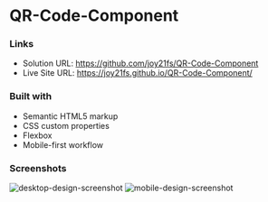 # QR-Code-Component

### Links

- Solution URL: https://github.com/joy21fs/QR-Code-Component
- Live Site URL: https://joy21fs.github.io/QR-Code-Component/

### Built with

- Semantic HTML5 markup
- CSS custom properties
- Flexbox
- Mobile-first workflow

### Screenshots

![desktop-design-screenshot](https://user-images.githubusercontent.com/95619834/150644070-89cdee2a-a560-410d-9a0d-c8c172f54c4a.png)
![mobile-design-screenshot](https://user-images.githubusercontent.com/95619834/150644072-2a4c6e43-0b9e-4f9e-9312-b33942f1d64e.png)
